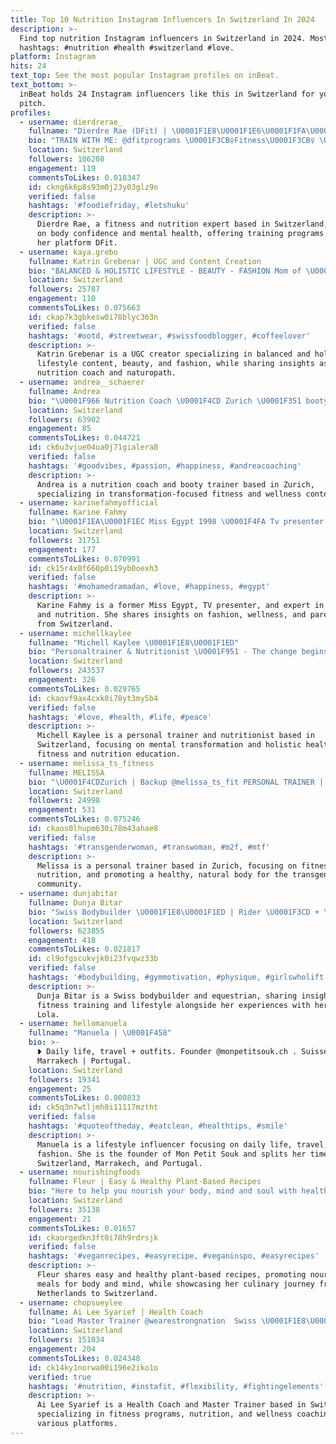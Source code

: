 ```yaml
---
title: Top 10 Nutrition Instagram Influencers In Switzerland In 2024
description: >-
  Find top nutrition Instagram influencers in Switzerland in 2024. Most popular
  hashtags: #nutrition #health #switzerland #love.
platform: Instagram
hits: 24
text_top: See the most popular Instagram profiles on inBeat.
text_bottom: >-
  inBeat holds 24 Instagram influencers like this in Switzerland for you to
  pitch.
profiles:
  - username: dierdrerae_
    fullname: "Dierdre Rae (DFit) | \U0001F1E8\U0001F1E6\U0001F1FA\U0001F1F8\U0001F1EE\U0001F1EA"
    bio: "TRAIN WITH ME: @dfitprograms \U0001F3CB️‍♀️Fitness\U0001F3CB️‍♀️ \U0001F9E0Mental health \U0001F9E0 \U0001F4AA\U0001F3FBBody Confidence\U0001F4AA\U0001F3FB \U0001F965\U0001FAD0Nutrition\U0001F965\U0001FAD0 ⬇️GET STARTED HERE!⬇️"
    location: Switzerland
    followers: 106208
    engagement: 119
    commentsToLikes: 0.018347
    id: ckng6k6p8s93m0j23y03glz9o
    verified: false
    hashtags: '#foodiefriday, #letshuku'
    description: >-
      Dierdre Rae, a fitness and nutrition expert based in Switzerland, focuses
      on body confidence and mental health, offering training programs through
      her platform DFit.
  - username: kaya.grebo
    fullname: Katrin Grebenar | UGC and Content Creation
    bio: "BALANCED & HOLISTIC LIFESTYLE - BEAUTY - FASHION Mom of \U0001F476 R. - Family daily life purpose: help and inspire people study: Nutrition Coach&Naturopath"
    location: Switzerland
    followers: 25787
    engagement: 110
    commentsToLikes: 0.075663
    id: ckap7k3gbkesw0i78blyc363n
    verified: false
    hashtags: '#ootd, #streetwear, #swissfoodblogger, #coffeelover'
    description: >-
      Katrin Grebenar is a UGC creator specializing in balanced and holistic
      lifestyle content, beauty, and fashion, while sharing insights as a
      nutrition coach and naturopath.
  - username: andrea__schaerer
    fullname: Andrea
    bio: "\U0001F966 Nutrition Coach \U0001F4CD Zurich \U0001F351 booty trainer \U0001F497 I Love Transformations⬇️ \U0001F534 @andrea__coaching ⬇️ all discounts %"
    location: Switzerland
    followers: 63902
    engagement: 85
    commentsToLikes: 0.044721
    id: ck6u3vjue04ua0j71gialera8
    verified: false
    hashtags: '#goodvibes, #passion, #happiness, #andreacoaching'
    description: >-
      Andrea is a nutrition coach and booty trainer based in Zurich,
      specializing in transformation-focused fitness and wellness content.
  - username: karinefahmyofficial
    fullname: Karine Fahmy
    bio: "\U0001F1EA\U0001F1EC Miss Egypt 1998 \U0001F4FA Tv presenter \U0001F469‍\U0001F3A8Degrees in Makeup/Permanent Makeup \U0001F34FInvolved in Fashion &Nutrition \U0001F46BA mom of 2\U0001F64F"
    location: Switzerland
    followers: 31751
    engagement: 177
    commentsToLikes: 0.070991
    id: ck15r4x0f660p0i19yb0oexh3
    verified: false
    hashtags: '#mohamedramadan, #love, #happiness, #egypt'
    description: >-
      Karine Fahmy is a former Miss Egypt, TV presenter, and expert in makeup
      and nutrition. She shares insights on fashion, wellness, and parenting
      from Switzerland.
  - username: michellkaylee
    fullname: "Michell Kaylee \U0001F1E8\U0001F1ED"
    bio: "Personaltrainer & Nutritionist \U0001F951 - The change begins in your mind! . Feel free to contact me ⇩"
    location: Switzerland
    followers: 243537
    engagement: 326
    commentsToLikes: 0.029765
    id: ckaovf9ax4cxk0i78yt3my5b4
    verified: false
    hashtags: '#love, #health, #life, #peace'
    description: >-
      Michell Kaylee is a personal trainer and nutritionist based in
      Switzerland, focusing on mental transformation and holistic health through
      fitness and nutrition education.
  - username: melissa_ts_fitness
    fullname: MELISSA
    bio: "\U0001F4CDZurich | Backup @melissa_ts_fit PERSONAL TRAINER | TransGirl\U0001F3F3️‍\U0001F308 Fitness | Nutrition | Healthy 100% natural body real stuff\U0001F447"
    location: Switzerland
    followers: 24998
    engagement: 531
    commentsToLikes: 0.075246
    id: ckaos0lhupm630i78m43ahae8
    verified: false
    hashtags: '#transgenderwoman, #transwoman, #m2f, #mtf'
    description: >-
      Melissa is a personal trainer based in Zurich, focusing on fitness,
      nutrition, and promoting a healthy, natural body for the transgender
      community.
  - username: dunjabitar
    fullname: Dunja Bitar
    bio: "Swiss Bodybuilder \U0001F1E8\U0001F1ED | Rider \U0001F3CD + \U0001F40E | Lola is my dog \U0001F43B‍❄️ Training plans \U0001F447\U0001F3FD"
    location: Switzerland
    followers: 623855
    engagement: 418
    commentsToLikes: 0.021817
    id: cl9ofgscukvjk0i23fvqwz33b
    verified: false
    hashtags: '#bodybuilding, #gymmotivation, #physique, #girlswholift'
    description: >-
      Dunja Bitar is a Swiss bodybuilder and equestrian, sharing insights on
      fitness training and lifestyle alongside her experiences with her dog,
      Lola.
  - username: hellomanuela
    fullname: "Manuela | \U0001F458"
    bio: >-
      ❥ Daily life, travel + outfits. Founder @monpetitsouk.ch . Suisse |
      Marrakech | Portugal.
    location: Switzerland
    followers: 19341
    engagement: 25
    commentsToLikes: 0.000833
    id: ck5q3n7wtljmh0i11117mztht
    verified: false
    hashtags: '#quoteoftheday, #eatclean, #healthtips, #smile'
    description: >-
      Manuela is a lifestyle influencer focusing on daily life, travel, and
      fashion. She is the founder of Mon Petit Souk and splits her time between
      Switzerland, Marrakech, and Portugal.
  - username: nourishingfoods
    fullname: Fleur | Easy & Healthy Plant-Based Recipes
    bio: "Here to help you nourish your body, mind and soul with healthy plant-based meals. Dutch girl living in Zürich \U0001F1E8\U0001F1ED\U0001F1F3\U0001F1F1"
    location: Switzerland
    followers: 35138
    engagement: 21
    commentsToLikes: 0.01657
    id: ckaorgedkn3ft0i78h9rdrsjk
    verified: false
    hashtags: '#veganrecipes, #easyrecipe, #veganinspo, #easyrecipes'
    description: >-
      Fleur shares easy and healthy plant-based recipes, promoting nourishing
      meals for body and mind, while showcasing her culinary journey from the
      Netherlands to Switzerland.
  - username: chopsueylee
    fullname: Ai Lee Syarief | Health Coach
    bio: "Lead Master Trainer @wearestrongnation ⁣ Swiss \U0001F1E8\U0001F1ED/ Malaysian \U0001F1F2\U0001F1FE Workouts @ace.movrs Health Program @healthness.by.ailee ZES @zumba"
    location: Switzerland
    followers: 151034
    engagement: 204
    commentsToLikes: 0.024348
    id: ck14ky1norwa00i196e2iko1o
    verified: true
    hashtags: '#nutrition, #instafit, #flexibility, #fightingelements'
    description: >-
      Ai Lee Syarief is a Health Coach and Master Trainer based in Switzerland,
      specializing in fitness programs, nutrition, and wellness coaching through
      various platforms.
---
```


